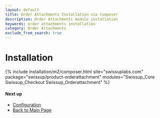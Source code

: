 ```yaml
---
layout: default
title: Order Attachments Installation via Composer
description: Order Attachments module installation
keywords: order attachments installation
category: Order Attachments
exclude_from_search: true
---
```


# Installation

{% include installation/m2/composer.html site="swissuplabs.com" package="swissup/product-orderattachment" modules="Swissup_Core Swissup_Checkout Swissup_Orderattachment" %}

#### Next up

 -  [Configuration](../#configuration)
 -  [Back to Main Page](../)
